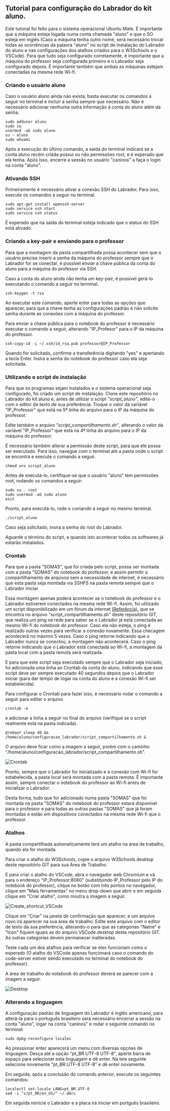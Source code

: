 ## Tutorial para configuração do Labrador do kit aluno.

Este tutorial foi feito para o sistema operacional Ubuntu Mate. É importante que a máquina esteja logada numa conta chamada "aluno" e que o SO esteja em inglês (Caso a máquina tenha outro nome, será necessário trocar todas as ocorrências da palavra "aluno" no script de instalação do Labrador do aluno e nas configurações dos atalhos criados para o W3Schools e o VSCode).
Para que tudo seja configurado corretamente, é importante que a máquina do professor seja configurada primeiro e o Labrador seja configurado depois. É importante também que ambas as máquinas estejam conectadas na mesma rede Wi-fi.

### Criando o usuário aluno
Caso o usuário aluno ainda não exista, basta executar os comandos a seguir no terminal e incluir a senha sempre que necessário. Não é necessário adicionar nenhuma outra informação à conta do aluno além da senha.

```console
sudo adduser aluno
sudo su
usermod -aG sudo aluno
su - aluno
sudo whoami
```

Após a execução do último comando, a saída do terminal indicará se a conta aluno recém criada possui ou não permissões root, e é esperado que ela tenha. Após isso, encerre a sessão no usuário "caninos" a faça o login na conta "aluno".

### Ativando SSH

Primeiramente é necessário ativar a conexão SSH do Labrador. Para isso, execute os comandos a seguir no terminal.

```console
sudo apt-get install openssh-server
sudo service ssh start
sudo service ssh status
```

É esperado que na saída do terminal esteja indicado que o status do SSH está ativado.

### Criando a key-pair e enviando para o professor
Para que a montagem da pasta compartilhada possa acontecer sem que o usuário precise inserir a senha da máquina do professor sempre que o Labrador for se conectar, é possível enviar a chave pública da conta do aluno para a máquina do professor via SSH.

Caso a conta do aluno ainda não tenha um key-pair, é possível gerá-lo executando o comando a seguir no terminal.

```console
ssh-keygen -t rsa
```

Ao executar este comando, aperte enter para todas as opções que aparecer, para que a chave tenha as configurações padrão e não solicite senha durante as conexões com a máquina do professor.

Para enviar a chave pública para o notebook do professor é necessário executar o comando a seguir, alterando "IP_Profesor" para o IP da máquina do professor.

```console
ssh-copy-id -i ~/.ssh/id_rsa.pub professor@IP_Professor
```

Quando for solicitado, confirme a transferência digitando "yes" e apertando a tecla Enter.
Insira a senha do notebook do professor caso ela seja solicitada.

### Utilizando o script de instalação

Para que os programas sejam instalados e o sistema operacional seja configurado, foi criado um script de instalação. Clone este repositório no Labrador do kit aluno e, antes de utilizar o script _"script_aluno"_, edite-o com o editor de texto de sua preferência: Troque o valor da variável "IP_Professor" que está na 5ª linha do arquivo para o IP da máquina do professor.

Edite também o arquivo _"script_compartilhamento.sh"_, alterando o valor da variável "IP_Professor" que está na 4ª linha do arquivo para o IP da máquina do professor.

É necessário também alterar a permissão deste script, para que ele possa ser executado. Para isso, navegue com o terminal até a pasta onde o script se encontra e execute o comando a seguir.

```console
chmod u+x script_aluno
```
Antes de executá-lo, certifique-se que o usuário "aluno" tem permissões root, rodando os comandos a seguir:

```console
sudo su - root
sudo usermod -aG sudo aluno
exit
```


Pronto, para executá-lo, rode o comando a seguir no mesmo terminal.

```console
./script_aluno
```

Caso seja solicitado, insira a senha do root do Labrador.

Aguarde o término do script, e quando isto acontecer todos os softwares já estarão instalados.

### Crontab

Para que a pasta "SOMAS", que foi criada pelo script, possa ser montada com a pasta "SOMAS" do notebook do professor, e assim permitir o compartilhamento de arquivos sem a necessidade de internet, é necessário que esta pasta seja montada via SSHFS na pasta remota sempre que o Labrador iniciar.

Essa montagem apenas poderá acontecer se o notebook do professor e o Labrador estiverem conectados na mesma rede Wi-fi. Assim, foi utilizado um script disponibilizado em um fórum da internet [(Referência)](https://askubuntu.com/questions/3299/how-to-run-cron-job-when-network-is-up), que se encontra no arquivo "script_compartilhamento.sh" deste repositório GIT, que realiza um ping na rede para saber se o Labrador já está conectada ao mesmo Wi-fi do notebook do professor. Caso ela não esteja, o ping é realizado outras vezes para verificar a conexão novamente. Essa checagem acontecerá no máximo 5 vezes. Caso o ping retorne indicando que o Labrador nunca se conectou, a montagem não acontecerá. Caso o ping retorne indicando que o Labrador está conectada ao Wi-fi, a montagem da pasta local com a pasta remota será realizada.

E para que este script seja executado sempre que o Labrador seja iniciado, foi adicionada uma linha ao Crontab da conta do aluno, indicando que esse script deve ser sempre executado 40 segundos depois que o Labrador iniciar (para dar tempo de logar na conta do aluno e a conexão Wi-fi ser estabelecida).

Para configurar o Crontab para fazer isso, é necessário rodar o comando a seguir para editar o arquivo

```console
crontab -e
```

e adicionar a linha a seguir no final do arquivo (verifique se o script realmente está na pasta indicada).

```console
@reboot sleep 40 && /home/aluno/configuracao_labrador/script_compartilhamento.sh &
```

O arquivo deve ficar como a imagem a seguir, porém com o caminho "/home/aluno/configuracao_labrador/script_compartilhamento.sh".

![Crontab](Imagens/crontab.png "Editando o Crontab")


Pronto, sempre que o Labrador for inicializado e a conexão com Wi-fi for estabelecida, a pasta local será montada com a pasta remota. É importante assim, sempre conectar o notebook do professor ao Wi-fi antes de inicializar o Labrador.

Desta forma, tudo que for adicionado numa pasta "SOMAS" que foi montada na pasta "SOMAS" do notebook do professor estará disponível para o professor e para todas as outras pastas "SOMAS" que já foram montadas e estão em dispositivos conectados na mesma rede Wi-fi que o professor.

### Atalhos

A pasta compartilhada automaticamente terá um atalho na área de trabalho, quando ela for montada.

Para criar o atalho do W3Schools, copie o arquivo W3Schools.desktop deste repositório GIT para sua Área de Trabalho.

E para criar o atalho do VSCode, abra o navegador web Chromium e vá para o endereço "IP_Professor:8080" (substituindo IP_Professor pelo IP do notebook do professor), clique no botão com três pontos no navegador, clique em "Mais ferramentas" no menu drop-down que abrir e em seguida clique em "Criar atalho", como mostra a imagem a seguir.

![Create_shortcut_VSCode](Imagens/shortcut_chrome.png "Criando atalho para o VSCode com o Chrome")

Clique em "Criar" na janela de confirmação que aparecer, e um arquivo novo irá aparecer na sua área de trabalho. 
Edite este arquivo com o editor de texto da sua preferência, alterando-o para que as categorias "Name" e "Icon" fiquem iguais as do arquivo VSCode.desktop deste repositório GIT. As outras categorias devem permanecer inalteradas.

Teste cada um dos atalhos para verificar se eles funcionam como o esperado (O atalho do VSCode apenas funcionará caso o comando do code-server estiver sendo executado no terminal do notebook do professor).

A área de trabalho do notebook do professor deverá se parecer com a imagem a seguir.

![Desktop](Imagens/desktop.png "Desktop")

### Alterando a linguagem

A configuração padrão de linguagem do Labrador é inglês americano, para alterá-la para o português brasileiro será necessário encerrar a sessão na conta "aluno", logar na conta "caninos" e rodar o seguinte comando no terminal:

```console
sudo dpkg-reconfigure locales
```

Ao pressionar enter aparecerá um menu com diversas opções de linguagem. Desça até a opção "pt\_BR.UTF-8 UTF-8", aperte barra de espaço para selecionar esta linguagem e dê enter. Na tela seguinte selecione novamente "pt\_BR.UTF-8 UTF-8" e dê enter novamente.

Em seguida, após a conclusão do comando anterior, execute os seguintes comandos:

```console
localectl set-locale LANG=pt_BR.UTF-8
sed -i "s/pt_BR/en_US/" ~/.dmrc
```

Em seguida reinicie o Labrador e a placa irá iniciar em portguês brasileiro.
